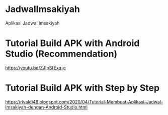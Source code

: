 # JadwalImsakiyah
Aplikasi Jadwal Imsakiyah

# Tutorial Build APK with Android Studio (Recommendation)
https://youtu.be/ZJIpSfExq-c

# Tutorial Build APK with Step by Step
https://rivaldi48.blogspot.com/2020/04/Tutorial-Membuat-Aplikasi-Jadwal-Imsakiyah-dengan-Android-Studio.html
